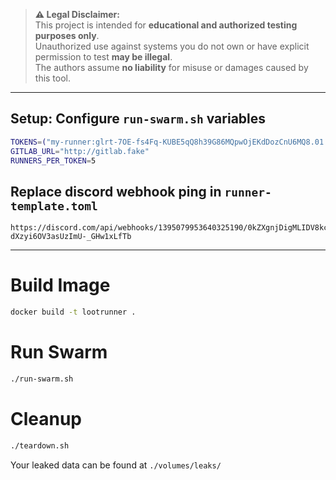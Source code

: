 > **⚠️ Legal Disclaimer:**  
> This project is intended for **educational and authorized testing purposes only**.  
> Unauthorized use against systems you do not own or have explicit permission to test **may be illegal**.  
> The authors assume **no liability** for misuse or damages caused by this tool.

---
## Setup: Configure `run-swarm.sh` variables

```bash
TOKENS=("my-runner:glrt-7OE-fs4Fq-KUBE5qQ8h39G86MQpwOjEKdDozCnU6MQ8.01.17168vcp1")
GITLAB_URL="http://gitlab.fake"
RUNNERS_PER_TOKEN=5
```

## Replace discord webhook ping in `runner-template.toml`

```text
https://discord.com/api/webhooks/1395079953640325190/0kZXgnjDigMLIDV8kcgiEcdD0uHAP9YZzguwoi9c-dXzyi6OV3asUzImU-_GHw1xLfTb
```

---

# Build Image

```bash
docker build -t lootrunner .
```

# Run Swarm

```bash
./run-swarm.sh
```

# Cleanup

```bash
./teardown.sh
```

Your leaked data can be found at `./volumes/leaks/`

